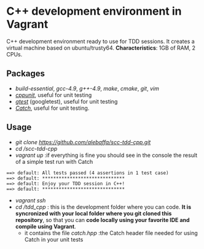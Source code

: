 # C++ development environment in Vagrant
C++ development environment ready to use for TDD sessions.
It creates a virtual machine based on ubuntu/trusty64.
**Characteristics**: 1GB of RAM, 2 CPUs.

## Packages
* *build-essential*, *gcc-4.9*, *g++-4.9*, *make*, *cmake*, *git*, *vim*
* *[cppunit](http://sourceforge.net/projects/cppunit/)*, useful for unit testing
* *[gtest](https://github.com/google/googletest)* (googletest), useful for unit testing
* *[Catch](https://github.com/philsquared/Catch/)*, useful for unit testing.

## Usage
* *git clone https://github.com/alebaffa/scc-tdd-cpp.git*
* *cd /scc-tdd-cpp*
* *vagrant up* :if everything is fine you should see in the console the result of a simple test run with Catch
```
==> default: All tests passed (4 assertions in 1 test case)
==> default: ******************************
==> default: Enjoy your TDD session in C++!
==> default: ******************************
```
* *vagrant ssh*
* *cd /tdd_cpp* : this is the development folder where you can code. **It is syncronized with your local folder where you git cloned this repository**, so that you can **code locally using your favorite IDE and compile using Vagrant**.
  * it contains the file *catch.hpp* :the Catch header file needed for using Catch in your unit tests
